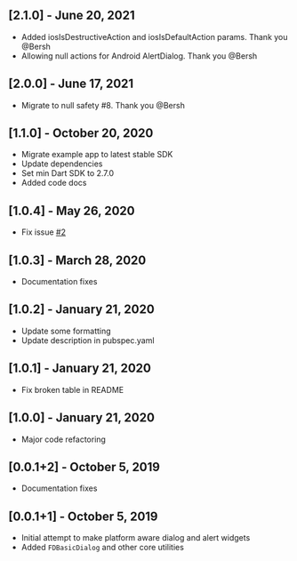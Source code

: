 ## [2.1.0] - June 20, 2021
- Added iosIsDestructiveAction and iosIsDefaultAction params. Thank you @Bersh
- Allowing null actions for Android AlertDialog. Thank you @Bersh

## [2.0.0] - June 17, 2021
- Migrate to null safety #8. Thank you @Bersh

## [1.1.0] - October 20, 2020

- Migrate example app to latest stable SDK
- Update dependencies
- Set min Dart SDK to 2.7.0
- Added code docs

## [1.0.4] - May 26, 2020

- Fix issue [#2](https://github.com/joshuadeguzman/flutter_dialogs/issues/2)

## [1.0.3] - March 28, 2020

- Documentation fixes

## [1.0.2] - January 21, 2020

- Update some formatting
- Update description in pubspec.yaml

## [1.0.1] - January 21, 2020

- Fix broken table in README

## [1.0.0] - January 21, 2020

- Major code refactoring

## [0.0.1+2] - October 5, 2019

- Documentation fixes

## [0.0.1+1] - October 5, 2019

- Initial attempt to make platform aware dialog and alert widgets
- Added `FDBasicDialog` and other core utilities

